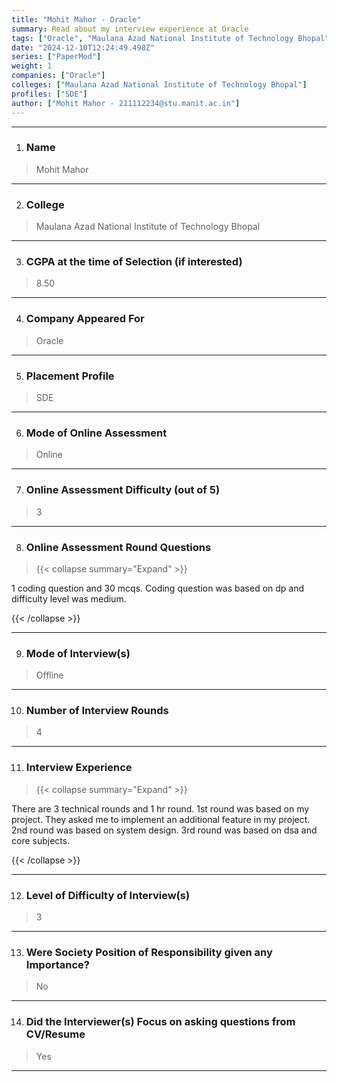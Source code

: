 ```yaml
---
title: "Mohit Mahor - Oracle"
summary: Read about my interview experience at Oracle
tags: ["Oracle", "Maulana Azad National Institute of Technology Bhopal"]
date: "2024-12-10T12:24:49.498Z"
series: ["PaperMod"]
weight: 1
companies: ["Oracle"]
colleges: ["Maulana Azad National Institute of Technology Bhopal"]
profiles: ["SDE"]
author: ["Mohit Mahor - 211112234@stu.manit.ac.in"]
---
```

---
1. ### Name

> Mohit Mahor

---

2. ### College

> Maulana Azad National Institute of Technology Bhopal 

---

3. ### CGPA at the time of Selection (if interested) 

> 8.50

---

4. ### Company Appeared For

> Oracle 

---

5. ### Placement Profile

> SDE

---

6. ### Mode of Online Assessment

> Online

---

7. ### Online Assessment Difficulty (out of 5)

> 3

---

8. ### Online Assessment Round Questions

> {{< collapse summary="Expand" >}}

1 coding question and 30 mcqs. Coding question was based on dp and difficulty level was medium.  

{{< /collapse >}}

---

9. ### Mode of Interview(s)

> Offline

---

10. ### Number of Interview Rounds

> 4

---

11. ### Interview Experience

> {{< collapse summary="Expand" >}}

There are 3 technical rounds and 1 hr round. 1st round was based on my project. They asked me to implement an additional feature in my project. 2nd round was based on system design. 3rd round was based on dsa and core subjects.

{{< /collapse >}}

---

12. ### Level of Difficulty of Interview(s)

> 3

---

13. ### Were Society Position of Responsibility given any Importance?

> No

---

14. ### Did the Interviewer(s) Focus on asking questions from CV/Resume

> Yes

---

